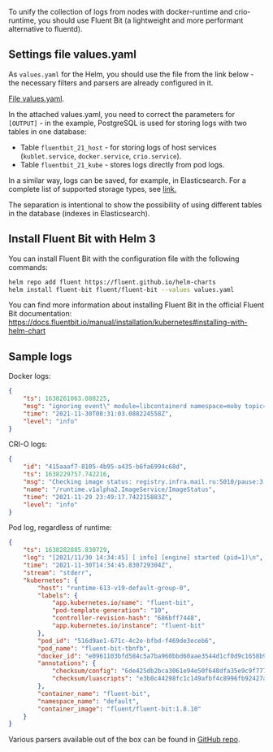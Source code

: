 To unify the collection of logs from nodes with docker-runtime and crio-runtime, you should use Fluent Bit (a lightweight and more performant alternative to fluentd).

## Settings file values.yaml

As `values.yaml` for the Helm, you should use the file from the link below - the necessary filters and parsers are already configured in it.

[File values.yaml](./assets/values.yaml "download").

In the attached values.yaml, you need to correct the parameters for `[OUTPUT]` - in the example, PostgreSQL is used for storing logs with two tables in one database:

- Table `fluentbit_21_host` - for storing logs of host services (`kublet.service`, `docker.service`, `crio.service`).
- Table `fluentbit_21_kube` - stores logs directly from pod logs.

In a similar way, logs can be saved, for example, in Elasticsearch. For a complete list of supported storage types, see [link.](https://docs.fluentbit.io/manual/pipeline/outputs)

The separation is intentional to show the possibility of using different tables in the database (indexes in Elasticsearch).

## Install Fluent Bit with Helm 3

You can install Fluent Bit with the configuration file with the following commands:

```bash
helm repo add fluent https://fluent.github.io/helm-charts
helm install fluent-bit fluent/fluent-bit --values ​​values.yaml
```

You can find more information about installing Fluent Bit in the official Fluent Bit documentation: https://docs.fluentbit.io/manual/installation/kubernetes#installing-with-helm-chart

## Sample logs

Docker logs:

```json
{
	"ts": 1638261063.088225,
	"msg": "ignoring event\" module=libcontainerd namespace=moby topic=/tasks/delete type=\"*events.TaskDelete",
	"time": "2021-11-30T08:31:03.088224558Z",
	"level": "info"
}
```

CRI-O logs:

```json
{
	"id": "415aaaf7-8105-4b95-a435-b6fa6994c68d",
	"ts": 1638229757.742216,
	"msg": "Checking image status: registry.infra.mail.ru:5010/pause:3.0",
	"name": "/runtime.v1alpha2.ImageService/ImageStatus",
	"time": "2021-11-29 23:49:17.742215883Z",
	"level": "info"
}
```

Pod log, regardless of runtime:

```json
{
	"ts": 1638282885.830729,
	"log": "[2021/11/30 14:34:45] [ info] [engine] started (pid=1)\n",
	"time": "2021-11-30T14:34:45.830729304Z",
	"stream": "stderr",
	"kubernetes": {
		"host": "runtime-613-v19-default-group-0",
		"labels": {
			"app.kubernetes.io/name": "fluent-bit",
			"pod-template-generation": "10",
			"controller-revision-hash": "686bff7448",
			"app.kubernetes.io/instance": "fluent-bit"
		},
		"pod_id": "516d9ae1-671c-4c2e-bfbd-f469de3eceb6",
		"pod_name": "fluent-bit-tbnfb",
		"docker_id": "e0961103bfd584c5a7ba960bbd60aae3544d1cf0d9c1658b90eaae2fb7a83c50",
		"annotations": {
			"checksum/config": "6de425db2bca3061e94e50f648dfa35e9c9f77788f1755df389c303a7124359d",
			"checksum/luascripts": "e3b0c44298fc1c149afbf4c8996fb92427ae41e4649b934ca495991b7852b855"
		},
		"container_name": "fluent-bit",
		"namespace_name": "default",
		"container_image": "fluent/fluent-bit:1.8.10"
	}
}
```

Various parsers available out of the box can be found in [GitHub repo](https://github.com/fluent/fluent-bit/blob/master/conf/parsers.conf).
